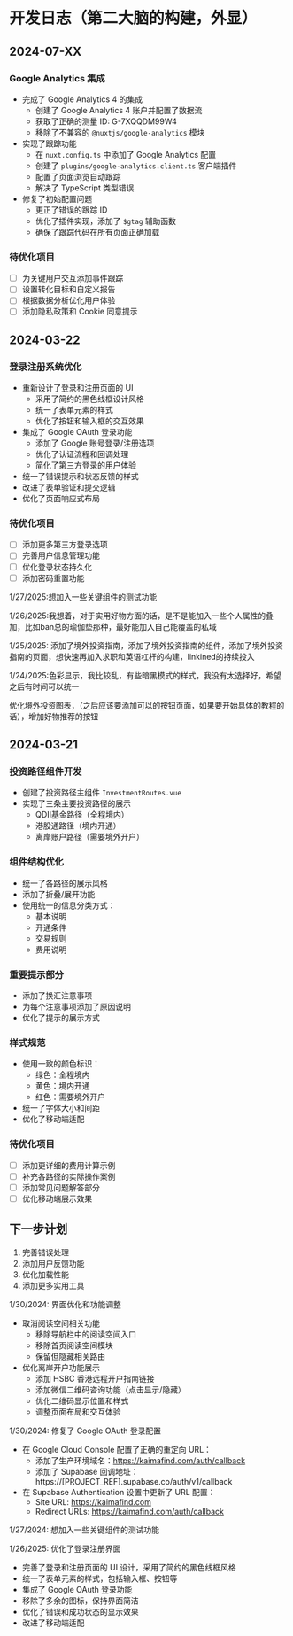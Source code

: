 # 开发日志（第二大脑的构建，外显）

## 2024-07-XX

### Google Analytics 集成
- 完成了 Google Analytics 4 的集成
  - 创建了 Google Analytics 4 账户并配置了数据流
  - 获取了正确的测量 ID: G-7XQQDM99W4
  - 移除了不兼容的 `@nuxtjs/google-analytics` 模块
- 实现了跟踪功能
  - 在 `nuxt.config.ts` 中添加了 Google Analytics 配置
  - 创建了 `plugins/google-analytics.client.ts` 客户端插件
  - 配置了页面浏览自动跟踪
  - 解决了 TypeScript 类型错误
- 修复了初始配置问题
  - 更正了错误的跟踪 ID
  - 优化了插件实现，添加了 `$gtag` 辅助函数
  - 确保了跟踪代码在所有页面正确加载

### 待优化项目
- [ ] 为关键用户交互添加事件跟踪
- [ ] 设置转化目标和自定义报告
- [ ] 根据数据分析优化用户体验
- [ ] 添加隐私政策和 Cookie 同意提示

## 2024-03-22

### 登录注册系统优化
- 重新设计了登录和注册页面的 UI
  - 采用了简约的黑色线框设计风格
  - 统一了表单元素的样式
  - 优化了按钮和输入框的交互效果
- 集成了 Google OAuth 登录功能
  - 添加了 Google 账号登录/注册选项
  - 优化了认证流程和回调处理
  - 简化了第三方登录的用户体验
- 统一了错误提示和状态反馈的样式
- 改进了表单验证和提交逻辑
- 优化了页面响应式布局

### 待优化项目
- [ ] 添加更多第三方登录选项
- [ ] 完善用户信息管理功能
- [ ] 优化登录状态持久化
- [ ] 添加密码重置功能

1/27/2025:想加入一些关键组件的测试功能

1/26/2025:我想着，对于实用好物方面的话，是不是能加入一些个人属性的叠加，比如ban总的瑜伽垫那种，最好能加入自己能覆盖的私域

1/25/2025: 添加了境外投资指南，添加了境外投资指南的组件，添加了境外投资指南的页面，想快速再加入求职和英语杠杆的构建，linkined的持续投入


1/24/2025:色彩显示，我比较乱，有些暗黑模式的样式，我没有太选择好，希望之后有时间可以统一


优化境外投资图表，（之后应该要添加可以的按钮页面，如果要开始具体的教程的话），增加好物推荐的按钮



## 2024-03-21

### 投资路径组件开发
- 创建了投资路径主组件 `InvestmentRoutes.vue`
- 实现了三条主要投资路径的展示
  - QDII基金路径（全程境内）
  - 港股通路径（境内开通）
  - 离岸账户路径（需要境外开户）

### 组件结构优化
- 统一了各路径的展示风格
- 添加了折叠/展开功能
- 使用统一的信息分类方式：
  - 基本说明
  - 开通条件
  - 交易规则
  - 费用说明

### 重要提示部分
- 添加了换汇注意事项
- 为每个注意事项添加了原因说明
- 优化了提示的展示方式

### 样式规范
- 使用一致的颜色标识：
  - 绿色：全程境内
  - 黄色：境内开通
  - 红色：需要境外开户
- 统一了字体大小和间距
- 优化了移动端适配

### 待优化项目
- [ ] 添加更详细的费用计算示例
- [ ] 补充各路径的实际操作案例
- [ ] 添加常见问题解答部分
- [ ] 优化移动端展示效果

## 下一步计划
1. 完善错误处理
2. 添加用户反馈功能
3. 优化加载性能
4. 添加更多实用工具

1/30/2024: 界面优化和功能调整
- 取消阅读空间相关功能
  - 移除导航栏中的阅读空间入口
  - 移除首页阅读空间模块
  - 保留但隐藏相关路由
- 优化离岸开户功能展示
  - 添加 HSBC 香港远程开户指南链接
  - 添加微信二维码咨询功能（点击显示/隐藏）
  - 优化二维码显示位置和样式
  - 调整页面布局和交互体验

1/30/2024: 修复了 Google OAuth 登录配置
- 在 Google Cloud Console 配置了正确的重定向 URL：
  - 添加了生产环境域名：https://kaimafind.com/auth/callback
  - 添加了 Supabase 回调地址：https://[PROJECT_REF].supabase.co/auth/v1/callback
- 在 Supabase Authentication 设置中更新了 URL 配置：
  - Site URL: https://kaimafind.com
  - Redirect URLs: https://kaimafind.com/auth/callback

1/27/2024: 想加入一些关键组件的测试功能

1/26/2025: 优化了登录注册界面
- 完善了登录和注册页面的 UI 设计，采用了简约的黑色线框风格
- 统一了表单元素的样式，包括输入框、按钮等
- 集成了 Google OAuth 登录功能
- 移除了多余的图标，保持界面简洁
- 优化了错误和成功状态的显示效果
- 改进了移动端适配 
